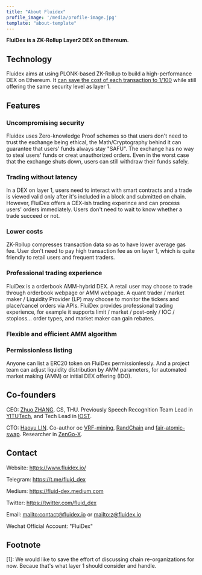 ```yaml
---
title: "About Fluidex"
profile_image: '/media/profile-image.jpg'
template: "about-template"
---
```


**FluiDex is a ZK-Rollup Layer2 DEX on Ethereum.**

## Technology

Fluidex aims at using PLONK-based ZK-Rollup to build a high-performance DEX on Ethereum. It [can save the cost of each transaction to 1/100](/en/blog/zkrollup-intro1/) while still offering the same security level as layer 1.


## Features

### Uncompromising security

Fluidex uses Zero-knowledge Proof schemes so that users don't need to trust the exchange being ethical, the Math/Cryptography behind it can guarantee that users' funds always stay "SAFU". The exchange has no way to steal users' funds or creat unauthorized orders. Even in the worst case that the exchange shuts down, users can still withdraw their funds safely.


### Trading without latency

In a DEX on layer 1, users need to interact with smart contracts and a trade is viewed valid only after it's included in a block and submitted on chain. However, FluiDex offers a CEX-ish trading experince and can process users' orders immediately. Users don't need to wait to know whether a trade succeed or not.


### Lower costs

ZK-Rollup compresses transaction data so as to have lower average gas fee. User don't need to pay high transaction fee as on layer 1, which is quite friendly to retail users and frequent traders.


### Professional trading experience

FluiDex is a orderbook AMM-hybrid DEX. A retail user may choose to trade through orderbook webpage or AMM webpage. A quant trader / market maker / Liquidity Provider (LP) may choose to monitor the tickers and place/cancel orders via APIs. FluiDex provides professional trading experience, for example it supports limit / market / post-only / IOC / stoploss... order types, and market maker can gain rebates.


### Flexible and efficient AMM algorithm

### Permissionless listing

Anyone can list a ERC20 token on FluiDex permissionlessly. And a project team can adjust liquidity distribution by AMM parameters, for 
automated market making (AMM) or initial DEX offering (IDO).


## Co-founders

CEO: [Zhuo ZHANG](https://www.linkedin.com/in/zhuo-zhang-75340152/). CS, THU. Previously Speech Recognition Team Lead in [YITUTech](https://www.yitutech.com/), and Tech Lead in [IOST](https://iost.io/).

CTO: [Haoyu LIN](https://www.linkedin.com/in/haoyu-lin-239474123/). Co-author oc [VRF-mining](https://vrf-mining.github.io/), [RandChain](https://eprint.iacr.org/2020/1033.pdf) and [fair-atomic-swap](https://dl.acm.org/doi/10.1145/3318041.3355460). Researcher in [ZenGo-X](https://zengo.com/research/).


## Contact

Website: <https://www.fluidex.io/>

Telegram: <https://t.me/fluid_dex>

Medium: <https://fluid-dex.medium.com>

Twitter: <https://twitter.com/fluid_dex>

Email: <mailto:contact@fluidex.io> or <mailto:z@fluidex.io> 

Wechat Official Account: "FluiDex"


## Footnote

[1]: We would like to save the effort of discussing chain re-organizations for now. Becaue that's what layer 1 should consider and handle.